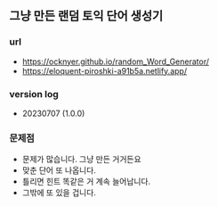 ## 그냥 만든 랜덤 토익 단어 생성기

### url

- https://ocknyer.github.io/random_Word_Generator/
- https://eloquent-piroshki-a91b5a.netlify.app/

### version log

- 20230707 (1.0.0)

### 문제점

- 문제가 많습니다. 그냥 만든 거거든요
- 맞춘 단어 또 나옵니다.
- 틀리면 힌트 똑같은 거 계속 늘어납니다.
- 그밖에 또 있을 겁니다.
